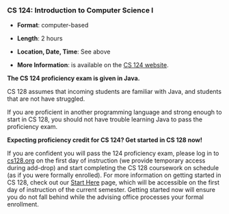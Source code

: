 ### CS 124: Introduction to Computer Science I

* **Format**: computer-based
<!--- -->
* **Length**: 2 hours
<!--- -->
* **Location, Date, Time**: See above

<!--- -->
* **More Information**: is available on the [CS 124 website](https://cs124.org/proficiency/).

<!--- -->
**The CS 124 proficiency exam is given in Java.**
<!--- -->
CS 128 assumes that incoming students are familiar with Java, and students that
are not have struggled.
<!--- -->
If you are proficient in another programming language and strong enough to start
in CS 128, you should not have trouble learning Java to pass the
proficiency exam.

**Expecting proficiency credit for CS 124? Get started in CS 128 now!**

If you are confident you will pass the 124 proficiency exam, please log in to [cs128.org](https://cs128.org) on the first day of instruction (we provide temporary access during add-drop) and start completing the CS 128 coursework on schedule (as if you were formally enrolled).  For more information on getting started in CS 128, check out our [Start Here](https://cs128.org/start) page, which will be accessible on the first day of instruction of the current semester.  Getting started now will ensure you do not fall behind while the advising office processes your formal enrollment.



